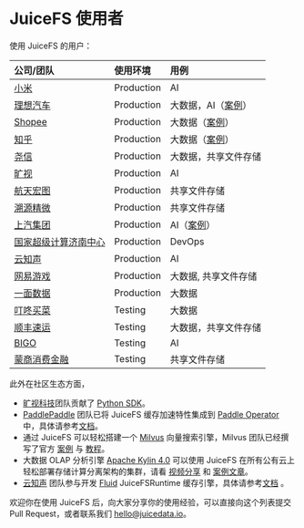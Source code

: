 # JuiceFS 使用者

使用 JuiceFS 的用户：

| 公司/团队                                         | 使用环境   | 用例                 |
| :---                                             | :---       | :---                 |
| [小米](https://www.mi.com)                       | Production | AI                   |
| [理想汽车](https://www.lixiang.com)              | Production | 大数据，AI（[案例](https://juicefs.com/blog/cn/posts/li-auto-with-juicefs/)）           |
| [Shopee](https://shopee.com)                     | Production | 大数据（[案例](https://juicefs.com/blog/cn/posts/shopee-clickhouse-with-juicefs/)）   |
| [知乎](https://www.zhihu.com)                    | Production | 大数据（[案例](https://juicefs.com/blog/cn/posts/zhihu-flink-with-juicefs/)）               |
| [尧信](https://www.yaoxinhd.com)                 | Production | 大数据，共享文件存储 |
| [旷视](https://megvii.com)                       | Production | AI                   |
| [航天宏图](https://www.piesat.cn)                | Production | 共享文件存储         |
| [溯源精微](http://www.geneway.cn)                | Production | 共享文件存储         |
| [上汽集团](https://www.saicmotor.com/chinese/)     | Production | AI（[案例](https://mp.weixin.qq.com/s/qxOvEmNmoLHhL3ICpX_Drg)）         |
| [国家超级计算济南中心](https://www.nsccjn.cn/)    | Production    | DevOps        |
| [云知声](https://www.unisound.com)               | Production    | AI                   |
| [网易游戏](http://www.neteasegames.com)               | Production    | 大数据, 共享文件存储  |
| [一面数据](https://www.yimian.com.cn)               | Production    | 大数据         |
| [叮咚买菜](https://www.100.me)                   | Testing    | 大数据               |
| [顺丰速运](https://www.sf-express.com)           | Testing    | 大数据，共享文件存储 |
| [BIGO](https://bigo.tv)                          | Testing    | AI                   |
| [蒙商消费金融](https://www.mengshangxiaofei.com) | Testing    | 共享文件存储         |

此外在社区生态方面，

- [旷视科技](https://megvii.com)团队贡献了 [Python SDK](https://github.com/megvii-research/juicefs-python)。
- [PaddlePaddle](https://github.com/paddlepaddle/paddle) 团队已将 JuiceFS 缓存加速特性集成到 [Paddle Operator](https://github.com/PaddleFlow/paddle-operator) 中，具体请参考[文档](https://github.com/PaddleFlow/paddle-operator/blob/sampleset/docs/zh_CN/ext-overview.md)。
- 通过 JuiceFS 可以轻松搭建一个 [Milvus](https://milvus.io) 向量搜索引擎，Milvus 团队已经撰写了官方 [案例](https://zilliz.com/blog/building-a-milvus-cluster-based-on-juicefs) 与 [教程](https://tutorials.milvus.io/en-juicefs/index.html?index=..%2F..index#0)。
- 大数据 OLAP 分析引擎 [Apache Kylin 4.0](http://kylin.apache.org) 可以使用 JuiceFS 在所有公有云上轻松部署存储计算分离架构的集群，请看 [视频分享](https://www.bilibili.com/video/BV1c54y1W72S) 和 [案例文章](https://juicefs.com/blog/cn/posts/optimize-kylin-on-juicefs/)。
- [云知声](https://www.unisound.com) 团队参与开发 [Fluid](https://github.com/fluid-cloudnative/fluid) JuiceFSRuntime 缓存引擎，具体请参考[文档](https://github.com/fluid-cloudnative/fluid/blob/master/docs/zh/samples/juicefs_runtime.md) 。

欢迎你在使用 JuiceFS 后，向大家分享你的使用经验，可以直接向这个列表提交 Pull Request，或者联系我们 hello@juicedata.io。
